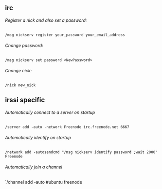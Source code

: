 ## irc

###### Register a nick and also set a password:
  `/msg nickserv register your_password your_email_address`

###### Change password:
  `/msg nickserv set password <NewPassword>`

###### Change nick:
  `/nick new_nick`

## irssi specific

###### Automatically connect to a server on startup
  `/server add -auto -network Freenode irc.freenode.net 6667`

###### Automatically identify on startup
  `/network add -autosendcmd "/msg nickserv identify password ;wait 2000" Freenode`

###### Automatically join a channel
  `/channel add -auto #ubuntu freenode

